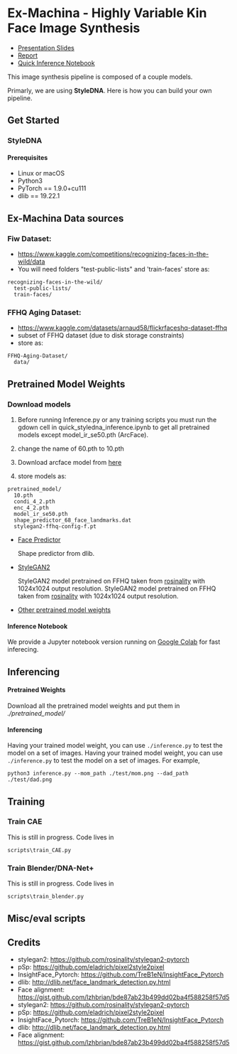 # Ex-Machina - Highly Variable Kin Face Image Synthesis
- [Presentation Slides](https://docs.google.com/presentation/d/1te6pDOuLYa86QUPClomKFSSpHMiRBk8AmDqGvF_ou7o/edit?usp=sharing)
- [Report](https://www.overleaf.com/project/642475fcb89d84398363ba6c)
- [Quick Inference Notebook](https://www.kaggle.com/code/keycasey/kin-faces)

This image synthesis pipeline is composed of a couple models.

Primarly, we are using **StyleDNA**.
Here is how you can build your own pipeline.

## Get Started
### StyleDNA
#### Prerequisites

- Linux or macOS
- Python3
- PyTorch == 1.9.0+cu111
- dlib == 19.22.1

## Ex-Machina Data sources
### Fiw Dataset:
  - https://www.kaggle.com/competitions/recognizing-faces-in-the-wild/data
  - You will need folders "test-public-lists" and 'train-faces'
    store as:

```
recognizing-faces-in-the-wild/
  test-public-lists/
  train-faces/
```
### FFHQ Aging  Dataset: 
  - https://www.kaggle.com/datasets/arnaud58/flickrfaceshq-dataset-ffhq
  - subset of FFHQ dataset (due to disk storage constraints)
  - store as:
```
FFHQ-Aging-Dataset/
  data/
```



## Pretrained Model Weights
### Download models
1. Before running Inference.py or any training scripts you must run the gdown cell in quick_styledna_inference.ipynb to get all pretrained models except model_ir_se50.pth (ArcFace).

2. change the name of 60.pth to 10.pth
3. Download arcface model from [here](https://onedrive.live.com/?authkey=%21AOw5TZL8cWlj10I&id=CEC0E1F8F0542A13%21835&cid=CEC0E1F8F0542A13&parId=root&parQt=sharedby&parCid=155373F2BD163C07&o=OneUp)
3. store models as:
```
pretrained_model/
  10.pth
  condi_4_2.pth
  enc_4_2.pth
  model_ir_se50.pth
  shape_predictor_68_face_landmarks.dat
  stylegan2-ffhq-config-f.pt
```
- [Face Predictor](http://dlib.net/files/shape_predictor_68_face_landmarks.dat.bz2)

  Shape predictor from dlib.

- [StyleGAN2](https://drive.google.com/file/d/1EM87UquaoQmk17Q8d5kYIAHqu0dkYqdT/view)

  StyleGAN2 model pretrained on FFHQ taken from [rosinality](https://github.com/rosinality/stylegan2-pytorch) with 1024x1024 output resolution.
  StyleGAN2 model pretrained on FFHQ taken from [rosinality](https://github.com/rosinality/stylegan2-pytorch) with 1024x1024 output resolution.

- [Other pretrained model weights](https://drive.google.com/drive/folders/1ExZtCMFeLP4y5VYNg9rQWnkBCxbQ38xc?usp=sharing)

#### Inference Notebook

We provide a Jupyter notebook version running on [Google Colab](https://colab.research.google.com/drive/1FHf5ftbYtAfvODEqj5lp-S1cir44UniT?usp=sharing) for fast inferecing.

## Inferencing

#### Pretrained Weights

Download all the pretrained model weights and put them in *./pretrained_model/*

#### Inferencing

Having your trained model weight, you can use `./inference.py` to test the model on a set of images.
Having your trained model weight, you can use `./inference.py` to test the model on a set of images.
For example,
```
python3 inference.py --mom_path ./test/mom.png --dad_path ./test/dad.png
```

## Training

### Train CAE

This is still in progress. Code lives in 
```
scripts\train_CAE.py
```


### Train Blender/DNA-Net+

This is still in progress. Code lives in 
```
scripts\train_blender.py
```
## Misc/eval scripts




## Credits
 - stylegan2: https://github.com/rosinality/stylegan2-pytorch  
 - pSp: https://github.com/eladrich/pixel2style2pixel  
 - InsightFace_Pytorch: https://github.com/TreB1eN/InsightFace_Pytorch  
 - dlib: http://dlib.net/face_landmark_detection.py.html  
 - Face alignment: https://gist.github.com/lzhbrian/bde87ab23b499dd02ba4f588258f57d5
 - stylegan2: https://github.com/rosinality/stylegan2-pytorch  
 - pSp: https://github.com/eladrich/pixel2style2pixel  
 - InsightFace_Pytorch: https://github.com/TreB1eN/InsightFace_Pytorch  
 - dlib: http://dlib.net/face_landmark_detection.py.html  
 - Face alignment: https://gist.github.com/lzhbrian/bde87ab23b499dd02ba4f588258f57d5

